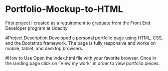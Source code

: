 # Portfolio-Mockup-to-HTML
First project I created as a requirement to graduate from the Front End Developer program at Udacity

#Project Description
Developed a personal portfolio page using HTML, CSS, and the Bootstrap framework. 
The page is fully responsive and works on mobile, tablet, and desktop browsers.

#How to Use
Open the index.html file with your favorite browser. Once in the landing page click on "View my work" in order to view portfolio pieces.
